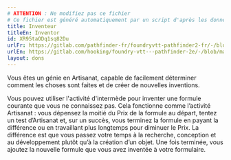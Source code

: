 ```yaml
---
# ATTENTION : Ne modifiez pas ce fichier
# Ce fichier est généré automatiquement par un script d'après les données du module Foundry VTT officiel et de sa traduction
title: Inventeur
titleEn: Inventor
id: XR95taODq1sq82Du
urlFr: https://gitlab.com/pathfinder-fr/foundryvtt-pathfinder2-fr/-/blob/master/data/feats/XR95taODq1sq82Du.htm
urlEn: https://gitlab.com/hooking/foundry-vtt---pathfinder-2e/-/blob/master/packs/data/feats.db/inventor.json
layout: dons
---
```

Vous êtes un génie en Artisanat, capable de facilement déterminer comment les choses sont faites et de créer de nouvelles inventions.

Vous pouvez utiliser l'activité d'intermède pour inventer une formule courante que vous ne connaissez pas. Cela fonctionne comme l’activité Artisanat : vous dépensez la moitié du Prix de la formule au départ, tentez un test d’Artisanat et, sur un succès, vous terminez la formule en payant la différence ou en travaillant plus longtemps pour diminuer le Prix. La différence est que vous passez votre temps à la recherche, conception et au développement plutôt qu’à la création d’un objet. Une fois terminée, vous ajoutez la nouvelle formule que vous avez inventée à votre formulaire.
